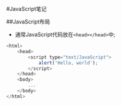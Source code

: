 #JavaScript笔记

##JavaScript布局

- 通常JavaScript代码放在`<head></head>`中;

```JavaScript
<html>
    <head>
        <script type="text/JavaScript">
            alert('Hello, world');
        </script>
    </head>
    <body>
        ...
    </body>
</html>
```
